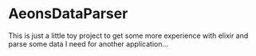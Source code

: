 # AeonsDataParser

This is just a little toy project to get some more experience with elixir and
parse some data I need for another application...
